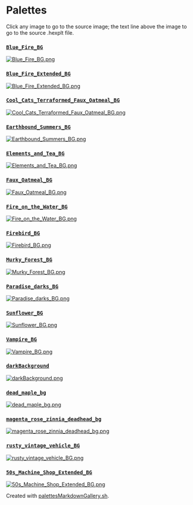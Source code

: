# Palettes

Click any image to go to the source image; the text line above the image to go to the source .hexplt file.

### [`Blue_Fire_BG`](Blue_Fire_BG.hexplt)

[ ![Blue_Fire_BG.png](Blue_Fire_BG.png) ](Blue_Fire_BG.png)

### [`Blue_Fire_Extended_BG`](Blue_Fire_Extended_BG.hexplt)

[ ![Blue_Fire_Extended_BG.png](Blue_Fire_Extended_BG.png) ](Blue_Fire_Extended_BG.png)

### [`Cool_Cats_Terraformed_Faux_Oatmeal_BG`](Cool_Cats_Terraformed_Faux_Oatmeal_BG.hexplt)

[ ![Cool_Cats_Terraformed_Faux_Oatmeal_BG.png](Cool_Cats_Terraformed_Faux_Oatmeal_BG.png) ](Cool_Cats_Terraformed_Faux_Oatmeal_BG.png)

### [`Earthbound_Summers_BG`](Earthbound_Summers_BG.hexplt)

[ ![Earthbound_Summers_BG.png](Earthbound_Summers_BG.png) ](Earthbound_Summers_BG.png)

### [`Elements_and_Tea_BG`](Elements_and_Tea_BG.hexplt)

[ ![Elements_and_Tea_BG.png](Elements_and_Tea_BG.png) ](Elements_and_Tea_BG.png)

### [`Faux_Oatmeal_BG`](Faux_Oatmeal_BG.hexplt)

[ ![Faux_Oatmeal_BG.png](Faux_Oatmeal_BG.png) ](Faux_Oatmeal_BG.png)

### [`Fire_on_the_Water_BG`](Fire_on_the_Water_BG.hexplt)

[ ![Fire_on_the_Water_BG.png](Fire_on_the_Water_BG.png) ](Fire_on_the_Water_BG.png)

### [`Firebird_BG`](Firebird_BG.hexplt)

[ ![Firebird_BG.png](Firebird_BG.png) ](Firebird_BG.png)

### [`Murky_Forest_BG`](Murky_Forest_BG.hexplt)

[ ![Murky_Forest_BG.png](Murky_Forest_BG.png) ](Murky_Forest_BG.png)

### [`Paradise_darks_BG`](Paradise_darks_BG.hexplt)

[ ![Paradise_darks_BG.png](Paradise_darks_BG.png) ](Paradise_darks_BG.png)

### [`Sunflower_BG`](Sunflower_BG.hexplt)

[ ![Sunflower_BG.png](Sunflower_BG.png) ](Sunflower_BG.png)

### [`Vampire_BG`](Vampire_BG.hexplt)

[ ![Vampire_BG.png](Vampire_BG.png) ](Vampire_BG.png)

### [`darkBackground`](darkBackground.hexplt)

[ ![darkBackground.png](darkBackground.png) ](darkBackground.png)

### [`dead_maple_bg`](dead_maple_bg.hexplt)

[ ![dead_maple_bg.png](dead_maple_bg.png) ](dead_maple_bg.png)

### [`magenta_rose_zinnia_deadhead_bg`](magenta_rose_zinnia_deadhead_bg.hexplt)

[ ![magenta_rose_zinnia_deadhead_bg.png](magenta_rose_zinnia_deadhead_bg.png) ](magenta_rose_zinnia_deadhead_bg.png)

### [`rusty_vintage_vehicle_BG`](rusty_vintage_vehicle_BG.hexplt)

[ ![rusty_vintage_vehicle_BG.png](rusty_vintage_vehicle_BG.png) ](rusty_vintage_vehicle_BG.png)

### [`50s_Machine_Shop_Extended_BG`](50s_Machine_Shop_Extended_BG.hexplt)

[ ![50s_Machine_Shop_Extended_BG.png](50s_Machine_Shop_Extended_BG.png) ](50s_Machine_Shop_Extended_BG.png)

Created with [palettesMarkdownGallery.sh](https://github.com/earthbound19/_ebDev/blob/master/scripts/imgAndVideo/palettesMarkdownGallery.sh).